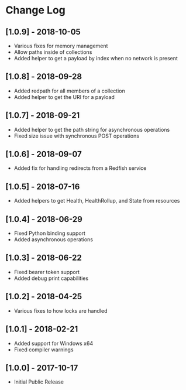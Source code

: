 # Change Log

## [1.0.9] - 2018-10-05
- Various fixes for memory management
- Allow paths inside of collections
- Added helper to get a payload by index when no network is present

## [1.0.8] - 2018-09-28
- Added redpath for all members of a collection
- Added helper to get the URI for a payload

## [1.0.7] - 2018-09-21
- Added helper to get the path string for asynchronous operations
- Fixed size issue with synchronous POST operations

## [1.0.6] - 2018-09-07
- Added fix for handling redirects from a Redfish service

## [1.0.5] - 2018-07-16
- Added helpers to get Health, HealthRollup, and State from resources

## [1.0.4] - 2018-06-29
- Fixed Python binding support
- Added asynchronous operations

## [1.0.3] - 2018-06-22
- Fixed bearer token support
- Added debug print capabilities

## [1.0.2] - 2018-04-25
- Various fixes to how locks are handled

## [1.0.1] - 2018-02-21
- Added support for Windows x64
- Fixed compiler warnings

## [1.0.0] - 2017-10-17
- Initial Public Release
